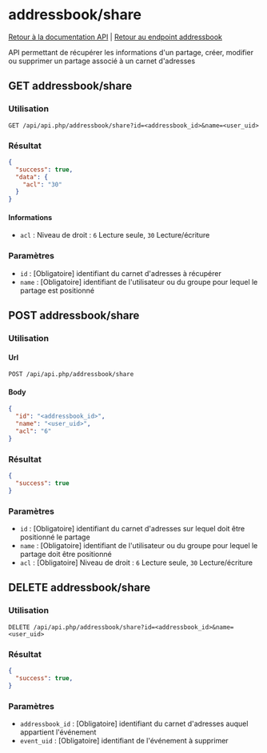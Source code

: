 # addressbook/share

[Retour à la documentation API](../../README.md#utilisation-de-lapi) | [Retour au endpoint addressbook](../README.md#addressbook)

API permettant de récupérer les informations d'un partage, créer, modifier ou supprimer un partage associé à un carnet d'adresses

## GET addressbook/share

### Utilisation

```url
GET /api/api.php/addressbook/share?id=<addressbook_id>&name=<user_uid>
```

### Résultat

```json
{
  "success": true,
  "data": {
    "acl": "30"
  }
}
```

#### Informations
 - `acl` : Niveau de droit : `6` Lecture seule, `30` Lecture/écriture 

### Paramètres

 - `id` : [Obligatoire] identifiant du carnet d'adresses à récupérer
 - `name` : [Obligatoire] identifiant de l'utilisateur ou du groupe pour lequel le partage est positionné

## POST addressbook/share

### Utilisation

#### Url
```url
POST /api/api.php/addressbook/share
```

#### Body
```json
{
  "id": "<addressbook_id>",
  "name": "<user_uid>",
  "acl": "6"
}
```

### Résultat

```json
{
  "success": true
}
```

### Paramètres

 - `id` : [Obligatoire] identifiant du carnet d'adresses sur lequel doit être positionné le partage
 - `name` : [Obligatoire] identifiant de l'utilisateur ou du groupe pour lequel le partage doit être positionné
 - `acl` : [Obligatoire] Niveau de droit : `6` Lecture seule, `30` Lecture/écriture 

## DELETE addressbook/share

### Utilisation

```url
DELETE /api/api.php/addressbook/share?id=<addressbook_id>&name=<user_uid>
```

### Résultat

```json
{
  "success": true,
}
```

### Paramètres

 - `addressbook_id` : [Obligatoire] identifiant du carnet d'adresses auquel appartient l'événement
 - `event_uid` : [Obligatoire] identifiant de l'événement à supprimer